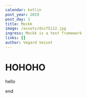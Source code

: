 ```yaml
---
calendar: kotlin
post_year: 2019
post_day: 1
title: Mockk
image: /assets/dscf5112.jpg
ingress: Mockk is a test framework
links: []
author: Vegard Veiset
---
```

# HOHOHO

hello

end
